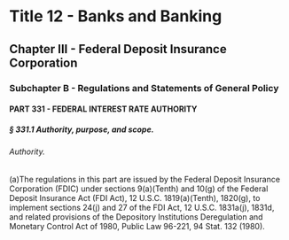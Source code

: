 
# Title 12 - Banks and Banking
## Chapter III - Federal Deposit Insurance Corporation
### Subchapter B - Regulations and Statements of General Policy
#### PART 331 - FEDERAL INTEREST RATE AUTHORITY
##### § 331.1 Authority, purpose, and scope.
###### Authority.

(a)The regulations in this part are issued by the Federal Deposit Insurance Corporation (FDIC) under sections 9(a)(Tenth) and 10(g) of the Federal Deposit Insurance Act (FDI Act), 12 U.S.C. 1819(a)(Tenth), 1820(g), to implement sections 24(j) and 27 of the FDI Act, 12 U.S.C. 1831a(j), 1831d, and related provisions of the Depository Institutions Deregulation and Monetary Control Act of 1980, Public Law 96-221, 94 Stat. 132 (1980).
